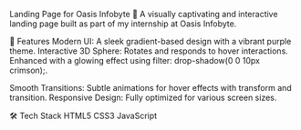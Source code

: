 Landing Page for Oasis Infobyte
🚀 A visually captivating and interactive landing page built as part of my internship at Oasis Infobyte.

🌟 Features
Modern UI: A sleek gradient-based design with a vibrant purple theme.
Interactive 3D Sphere: 
Rotates and responds to hover interactions.
Enhanced with a glowing effect using filter: drop-shadow(0 0 10px crimson);.

Smooth Transitions:
Subtle animations for hover effects with transform and transition.
Responsive Design: Fully optimized for various screen sizes.

🛠️ Tech Stack
HTML5
CSS3
JavaScript
